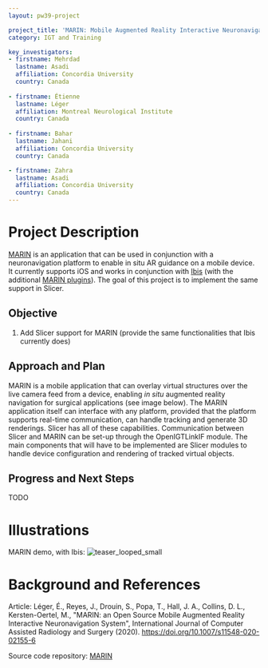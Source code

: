 ```yaml
---
layout: pw39-project

project_title: 'MARIN: Mobile Augmented Reality Interactive Neuronavigator (in Slicer)'
category: IGT and Training

key_investigators:
- firstname: Mehrdad
  lastname: Asadi
  affiliation: Concordia University
  country: Canada
  
- firstname: Étienne
  lastname: Léger
  affiliation: Montreal Neurological Institute
  country: Canada
  
- firstname: Bahar
  lastname: Jahani
  affiliation: Concordia University
  country: Canada

- firstname: Zahra
  lastname: Asadi
  affiliation: Concordia University
  country: Canada
---
```


# Project Description

<!-- Add a short paragraph describing the project. -->
[MARIN](https://github.com/AppliedPerceptionLab/MARIN) is an application that can be used in conjunction with a neuronavigation platform to enable in situ AR guidance on a mobile device. It currently supports iOS and works in conjunction with [Ibis](https://github.com/IbisNeuronav/Ibis) (with the additional [MARIN plugins](https://github.com/AppliedPerceptionLab/IbisPluginsExtraMARIN)). The goal of this project is to implement the same support in Slicer.

## Objective

<!-- Describe here WHAT you would like to achieve (what you will have as end result). -->

1. Add Slicer support for MARIN (provide the same functionalities that Ibis currently does)

## Approach and Plan

<!-- Describe here HOW you would like to achieve the objectives stated above. -->

MARIN is a mobile application that can overlay virtual structures over the live camera feed from a device, enabling *in situ* augmented reality navigation for surgical applications (see image below). The MARIN application itself can interface with any platform, provided that the platform supports real-time communication, can handle tracking and generate 3D renderings. Slicer has all of these capabilities. Communication between Slicer and MARIN can be set-up through the OpenIGTLinkIF module. The main components that will have to be implemented are Slicer modules to handle device configuration and rendering of tracked virtual objects.

## Progress and Next Steps

<!-- Update this section as you make progress, describing of what you have ACTUALLY DONE.
     If there are specific steps that you could not complete then you can describe them here, too. -->

TODO

# Illustrations

<!-- Add pictures and links to videos that demonstrate what has been accomplished.
![Description of picture](Example2.jpg)
![Some more images](Example2.jpg)
-->

MARIN demo, with Ibis:
![teaser_looped_small](https://github.com/the-mercury/ProjectWeek39/assets/17100565/b0f84128-5ce2-46ae-9e5b-3a12c778468f)

# Background and References

<!-- If you developed any software, include link to the source code repository.
     If possible, also add links to sample data, and to any relevant publications. -->
Article: Léger, É., Reyes, J., Drouin, S., Popa, T., Hall, J. A., Collins, D. L., Kersten-Oertel, M., "MARIN: an Open Source Mobile Augmented Reality Interactive Neuronavigation System", International Journal of Computer Assisted Radiology and Surgery (2020). 
https://doi.org/10.1007/s11548-020-02155-6

Source code repository: [MARIN](https://github.com/AppliedPerceptionLab/MARIN/tree/master)
